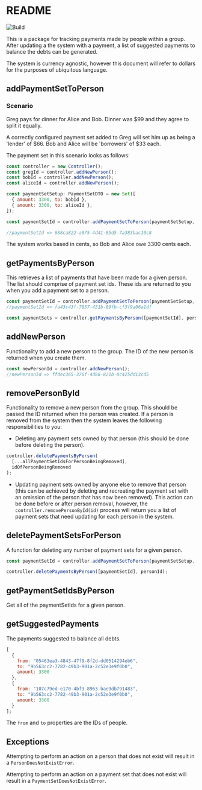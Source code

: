 # README

![Build](https://github.com/HenryPenton/pentonopolis/actions/workflows/build-the-monorepo.yml/badge.svg)

This is a package for tracking payments made by people within a group. After updating a the system with a payment, a list of suggested payments to balance the debts can be generated.

The system is currency agnostic, however this document will refer to dollars for the purposes of ubiquitous language.

## addPaymentSetToPerson

### Scenario

Greg pays for dinner for Alice and Bob. Dinner was $99 and they agree to split it equally.

A correctly configured payment set added to Greg will set him up as being a 'lender' of $66. Bob and Alice will be 'borrowers' of $33 each.

The payment set in this scenario looks as follows:

```javascript
const controller = new Controller();
const gregId = controller.addNewPerson();
const bobId = controller.addNewPerson();
const aliceId = controller.addNewPerson();

const paymentSetSetup: PaymentSetDTO = new Set([
  { amount: 3300, to: bobId },
  { amount: 3300, to: aliceId },
]);

const paymentSetId = controller.addPaymentSetToPerson(paymentSetSetup, gregId);

//paymentSetId => 688ca822-a075-4d41-85d5-7a383bac10c8
```

The system works based in cents, so Bob and Alice owe 3300 cents each.

## getPaymentsByPerson

This retrieves a list of payments that have been made for a given person. The list should comprise of payment set ids. These ids are returned to you when you add a payment set to a person.

```javascript
const paymentSetId = controller.addPaymentSetToPerson(paymentSetSetup, gregId);
//paymentSetId => fa43c43f-7857-451b-89fb-cf3f9a06a1df

const paymentSets = controller.getPaymentsByPerson([paymentSetId], personId);
```

## addNewPerson

Functionality to add a new person to the group. The ID of the new person is returned when you create them.

```javascript
const newPersonId = controller.addNewPerson();
//newPersonId => ffdec365-376f-4d88-821b-8c425dd13cd5
```

## removePersonById

Functionality to remove a new person from the group. This should be passed the ID returned when the person was created. If a person is removed from the system then the system leaves the following responsibilities to you:

- Deleting any payment sets owned by that person (this should be done before deleting the person).

```javascript
controller.deletePaymentsByPerson(
  [...allPaymentSetIdsForPersonBeingRemoved],
  idOfPersonBeingRemoved
);
```

- Updating payment sets owned by anyone else to remove that person (this can be achieved by deleting and recreating the payment set with an omission of the person that has now been removed). This action can be done before or after person removal, however, the `controller.removePersonById(id)` process will return you a list of payment sets that need updating for each person in the system.

## deletePaymentSetsForPerson

A function for deleting any number of payment sets for a given person.

```javascript
const paymentSetId = controller.addPaymentSetToPerson(paymentSetSetup, gregId);

controller.deletePaymentsByPerson([paymentSetId], personId);
```

## getPaymentSetIdsByPerson

Get all of the paymentSetIds for a given person.

## getSuggestedPayments

The payments suggested to balance all debts.

```javascript
[
  {
    from: "05463ea3-4843-47f9-8f2d-dd0514294eb6",
    to: "9b563cc2-7782-49b3-901a-2c52e3e9f0b0",
    amount: 3300
  },
  {
    from: "107c79ed-e170-4bf3-8963-bae9db791483",
    to: "9b563cc2-7782-49b3-901a-2c52e3e9f0b0",
    amount: 3300
  }
];
```

The `from` and `to` properties are the IDs of people.

## Exceptions

Attempting to perform an action on a person that does not exist will result in a `PersonDoesNotExistError`.

Attempting to perform an action on a payment set that does not exist will result in a `PaymentSetDoesNotExistError`.
